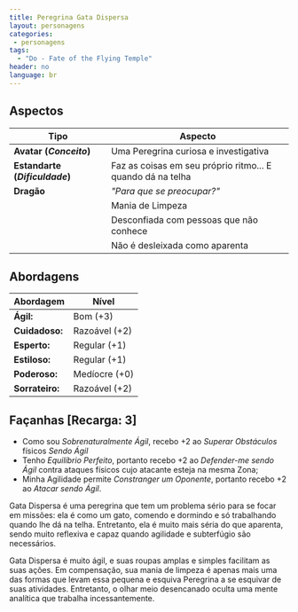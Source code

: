 ```yaml
---
title: Peregrina Gata Dispersa
layout: personagens
categories:
 - personagens
tags:
  - "Do - Fate of the Flying Temple"
header: no
language: br
---
```



## Aspectos

| **Tipo** | **Aspecto** |
|----------|-------------|
| **Avatar (_Conceito_)** | Uma Peregrina curiosa e investigativa |
| **Estandarte (_Dificuldade_)** | Faz as coisas em seu próprio ritmo... E quando dá na telha |
| **Dragão** | _"Para que se preocupar?"_ |
| | Mania de Limpeza |
| | Desconfiada com pessoas que não conhece |
| | Não é desleixada como aparenta |

## Abordagens 

| **Abordagem**   | **Nível** |
|-----------------|-----------|
| **Ágil:**       | Bom (+3) |
| **Cuidadoso:**  | Razoável (+2) |
| **Esperto:**    | Regular (+1) |
| **Estiloso:**   | Regular (+1) |
| **Poderoso:**   | Medíocre (+0) |
| **Sorrateiro:** | Razoável (+2) |

## Façanhas [Recarga: 3]

+ Como sou _Sobrenaturalmente Ágil_, recebo +2 ao _Superar Obstáculos_ físicos _Sendo Ágil_
+ Tenho _Equilíbrio Perfeito_, portanto recebo +2 ao _Defender-me sendo Ágil_ contra ataques físicos cujo atacante esteja na mesma Zona;
+ Minha Agilidade permite _Constranger um Oponente_, portanto recebo +2 ao _Atacar sendo Ágil_.

Gata Dispersa é uma peregrina que tem um problema sério para se focar em missões: ela é como um gato, comendo e dormindo e só trabalhando quando lhe dá na telha. Entretanto, ela é muito mais séria do que aparenta, sendo muito reflexiva e capaz quando agilidade e subterfúgio são necessários.

Gata Dispersa é muito ágil, e suas roupas amplas e simples facilitam as suas ações. Em compensação, sua mania de limpeza é apenas mais uma das formas que levam essa pequena e esquiva Peregrina a se esquivar de suas atividades. Entretanto, o olhar meio desencanado oculta uma mente analítica que trabalha incessantemente.
